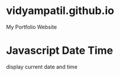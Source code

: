 # vidyampatil.github.io
My Portfolio Website

# Javascript Date Time

display current date and time


